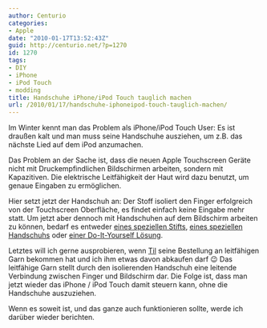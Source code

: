 ```yaml
---
author: Centurio
categories:
- Apple
date: "2010-01-17T13:52:43Z"
guid: http://centurio.net/?p=1270
id: 1270
tags:
- DIY
- iPhone
- iPod Touch
- modding
title: Handschuhe iPhone/iPod Touch tauglich machen
url: /2010/01/17/handschuhe-iphoneipod-touch-tauglich-machen/
---
```

Im Winter kennt man das Problem als iPhone/iPod Touch User: Es ist draußen kalt und man muss seine Handschuhe ausziehen, um z.B. das nächste Lied auf dem iPod anzumachen.

Das Problem an der Sache ist, dass die neuen Apple Touchscreen Geräte nicht mit Druckempfindlichen Bildschirmen arbeiten, sondern mit Kapazitiven. Die elektrische Leitfähigkeit der Haut wird dazu benutzt, um genaue Eingaben zu ermöglichen.

Hier setzt jetzt der Handschuh an: Der Stoff isoliert den Finger erfolgreich von der Touchscreen Oberfläche, es findet einfach keine Eingabe mehr statt. Um jetzt aber dennoch mit Handschuhen auf dem Bildschirm arbeiten zu können, bedarf es entweder [eines speziellen Stifts](http://www.tenonedesign.com/stylus.php), [eines speziellen Handschuhs](http://www.dotsgloves.com/) oder [einer Do-It-Yourself Lösung](http://ilovemiphone.wordpress.com/2009/11/02/handschuhe-iphone-tauglich-pimpen/).

Letztes will ich gerne ausprobieren, wenn [Til](http://tilmanfrosch.de/wp/) seine Bestellung an leitfähigen Garn bekommen hat und ich ihm etwas davon abkaufen darf 😉 Das leitfähige Garn stellt durch den isolierenden Handschuh eine leitende Verbindung zwischen Finger und Bildschirm dar. Die Folge ist, dass man jetzt wieder das iPhone / iPod Touch damit steuern kann, ohne die Handschuhe auszuziehen.

Wenn es soweit ist, und das ganze auch funktionieren sollte, werde ich darüber wieder berichten.